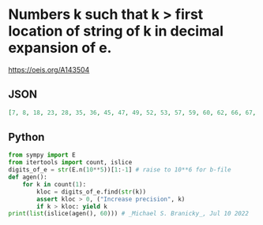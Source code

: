 # Numbers k such that k \> first location of string of k in decimal expansion of e\.
https://oeis.org/A143504
## JSON
```JSON
[7, 8, 18, 23, 28, 35, 36, 45, 47, 49, 52, 53, 57, 59, 60, 62, 66, 67, 69, 70, 71, 72, 74, 75, 76, 77, 81, 82, 84, 87, 90, 93, 94, 95, 96, 97, 99, 135, 138, 166, 174, 178, 181, 182, 193, 195, 200, 217, 218, 232, 233, 235, 240, 244, 247, 249, 251, 260, 264, 266]
```
## Python
```Python
from sympy import E
from itertools import count, islice
digits_of_e = str(E.n(10**5))[1:-1] # raise to 10**6 for b-file
def agen():
    for k in count(1):
        kloc = digits_of_e.find(str(k))
        assert kloc > 0, ("Increase precision", k)
        if k > kloc: yield k
print(list(islice(agen(), 60))) # _Michael S. Branicky_, Jul 10 2022
```
